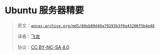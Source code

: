 # Ubuntu 服务器精要

> 原文：[`annas-archive.org/md5/88eb89d49a79193b3f0a43206f5b4e48`](https://annas-archive.org/md5/88eb89d49a79193b3f0a43206f5b4e48)
> 
> 译者：[飞龙](https://github.com/wizardforcel)
> 
> 协议：[CC BY-NC-SA 4.0](http://creativecommons.org/licenses/by-nc-sa/4.0/)